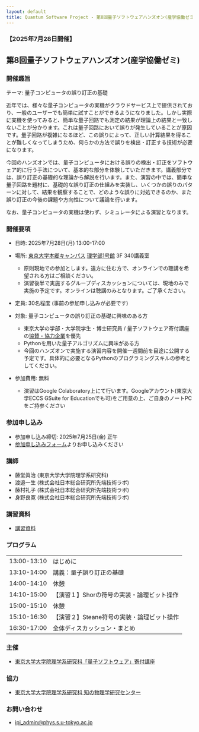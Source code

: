 ```yaml
---
layout: default
title: Quantum Software Project - 第8回量子ソフトウェアハンズオン(産学協働ゼミ)
---
```


### 【2025年7月28日開催】
## 第8回量子ソフトウェアハンズオン(産学協働ゼミ)

### 開催趣旨

テーマ: 量子コンピュータの誤り訂正の基礎

近年では、様々な量子コンピュータの実機がクラウドサービス上で提供されており、一般のユーザーでも簡単に試すことができるようになりました。しかし実際に実機を使ってみると、簡単な量子回路でも測定の結果が理論上の結果と一致しないことが分かります。これは量子回路において誤りが発生していることが原因です。量子回路が複雑になるほど、この誤りによって、正しい計算結果を得ることが難しくなってしまうため、何らかの方法で誤りを検出・訂正する技術が必要になります。

今回のハンズオンでは、量子コンピュータにおける誤りの検出・訂正をソフトウェア的に行う手法について、基本的な部分を体験していただきます。講義部分では、誤り訂正の基礎的な理論から解説を行います。また、演習の中では、簡単な量子回路を題材に、基礎的な誤り訂正の仕組みを実装し、いくつかの誤りのパターンに対して、結果を観察することで、どのような誤りに対処できるのか、また誤り訂正の今後の課題や方向性について議論を行います。

なお、量子コンピュータの実機は使わず、シミュレータによる演習となります。

### 開催要項

* 日時: 2025年7月28日(月) 13:00-17:00
* 場所: [東京大学本郷キャンパス](https://www.u-tokyo.ac.jp/ja/about/campus-guide/map01_02.html) [理学部1号館](https://www.u-tokyo.ac.jp/campusmap/cam01_06_01_j.html) 3F 340講義室
	* 原則現地での参加とします。遠方に住む方で、オンラインでの聴講を希望される方はご相談ください。
	* 演習後半で実施するグループディスカッションについては、現地のみで実施の予定です。オンラインは聴講のみとなります。ご了承ください。
* 定員: 30名程度 (事前の参加申し込みが必要です)
* 対象: 量子コンピュータの誤り訂正の基礎に興味のある方
    * 東京大学の学部・大学院学生・博士研究員 / 量子ソフトウェア寄付講座の[協賛・協力企業](sponsor)を優先
	* Pythonを用いた量子アルゴリズムに興味がある方
	* 今回のハンズオンで実施する演習内容を開催一週間前を目途に公開する予定です。具体的に必要となるPythonのプログラミングスキルの参考としてください。

* 参加費用: 無料
    * 演習はGoogle Colaboratory上にて行います。Googleアカウント(東京大学ECCS GSuite for Educationでも可)をご用意の上、ご自身のノートPCをご持参ください

### 参加申し込み

* 参加申し込み締切: 2025年7月25日(金) 正午
* [参加申し込みフォーム](https://forms.gle/fQ8AUfKvcpC53khe6)よりお申し込みください

### 講師

* 藤堂眞治 (東京大学大学院理学系研究科)
* 渡邉一生 (株式会社日本総合研究所先端技術ラボ)
* 藤村礼子 (株式会社日本総合研究所先端技術ラボ)
* 身野良寛 (株式会社日本総合研究所先端技術ラボ)

### 講習資料

* [講習資料](https://github.com/utokyo-qsw/joint-seminar/blob/main/202507/README.md)

### プログラム

<table>
<tr><td>13:00-13:10</td><td>はじめに</td></tr>
<tr><td>13:10-14:00</td><td>講義：量子誤り訂正の基礎</td></tr>
<tr><td>14:00-14:10</td><td>休憩</td></tr>
<tr><td>14:10-15:00</td><td>【演習１】Shorの符号の実装・論理ビット操作</td></tr>
<tr><td>15:00-15:10</td><td>休憩</td></tr>
<tr><td>15:10-16:30</td><td>【演習２】Steane符号の実装・論理ビット操作</td></tr>
<tr><td>16:30-17:00</td><td>全体ディスカッション・まとめ</td></tr>
</table>

### 主催

* [東京大学大学院理学系研究科「量子ソフトウェア」寄付講座](https://qsw.phys.s.u-tokyo.ac.jp)

### 協力

* [東京大学大学院理学系研究科 知の物理学研究センター](https://www.phys.s.u-tokyo.ac.jp/lp/ipi/)

### お問い合わせ

* [ipi_admin@phys.s.u-tokyo.ac.jp](mailto:ipi_admin@phys.s.u-tokyo.ac.jp)
